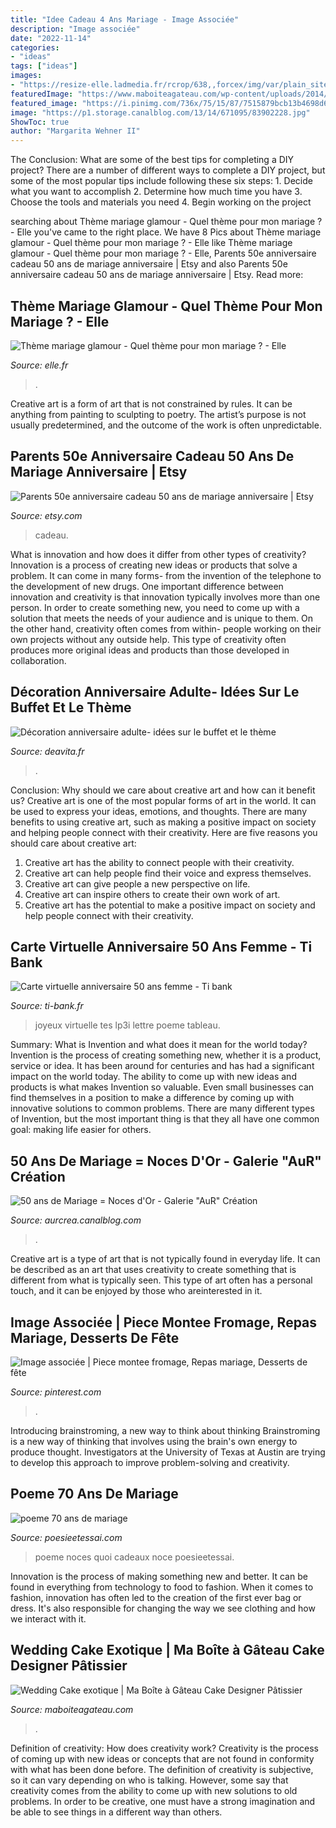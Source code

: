```yaml
---
title: "Idee Cadeau 4 Ans Mariage - Image Associée"
description: "Image associée"
date: "2022-11-14"
categories:
- "ideas"
tags: ["ideas"]
images:
- "https://resize-elle.ladmedia.fr/rcrop/638,,forcex/img/var/plain_site/storage/images/mariage/mariage-de-a-a-z/theme-de-mariage/theme-mariage-glamour/63616600-1-fre-FR/Theme-mariage-glamour.jpg"
featuredImage: "https://www.maboiteagateau.com/wp-content/uploads/2014/12/gateau-mariage-wedding-cake-fleur-exotique-madras.jpg"
featured_image: "https://i.pinimg.com/736x/75/15/87/7515879bcb13b4698d6c5c3ac2bdd15a.jpg"
image: "https://p1.storage.canalblog.com/13/14/671095/83902228.jpg"
ShowToc: true
author: "Margarita Wehner II"
---
```



The Conclusion: What are some of the best tips for completing a DIY project?
There are a number of different ways to complete a DIY project, but some of the most popular tips include following these six steps: 1. Decide what you want to accomplish 2. Determine how much time you have 3. Choose the tools and materials you need 4. Begin working on the project 
	

		
searching about Thème mariage glamour - Quel thème pour mon mariage ? - Elle you've came to the right place. We have 8 Pics about Thème mariage glamour - Quel thème pour mon mariage ? - Elle like Thème mariage glamour - Quel thème pour mon mariage ? - Elle, Parents 50e anniversaire cadeau 50 ans de mariage anniversaire | Etsy and also Parents 50e anniversaire cadeau 50 ans de mariage anniversaire | Etsy. Read more:
		
    
## Thème Mariage Glamour - Quel Thème Pour Mon Mariage ? - Elle

<img loading=lazy src="https://resize-elle.ladmedia.fr/rcrop/638,,forcex/img/var/plain_site/storage/images/mariage/mariage-de-a-a-z/theme-de-mariage/theme-mariage-glamour/63616600-1-fre-FR/Theme-mariage-glamour.jpg" onerror="this.onerror=null;this.src='https://tse4.mm.bing.net/th?id=OIP.tLydvBF4rDpSqdMJiYJMQwHaLH&amp;pid=15.1';" alt="Thème mariage glamour - Quel thème pour mon mariage ? - Elle">

_Source: elle.fr_

>. 

	

Creative art is a form of art that is not constrained by rules. It can be anything from painting to sculpting to poetry. The artist’s purpose is not usually predetermined, and the outcome of the work is often unpredictable.

    
## Parents 50e Anniversaire Cadeau 50 Ans De Mariage Anniversaire | Etsy

<img loading=lazy src="https://i.etsystatic.com/5823254/r/il/43e0ee/1201568476/il_fullxfull.1201568476_9m3s.jpg" onerror="this.onerror=null;this.src='https://tse3.mm.bing.net/th?id=OIP.-dN9tqJNiWELosCYVbkwvAHaF7&amp;pid=15.1';" alt="Parents 50e anniversaire cadeau 50 ans de mariage anniversaire | Etsy">

_Source: etsy.com_

>cadeau. 

	

What is innovation and how does it differ from other types of creativity?
Innovation is a process of creating new ideas or products that solve a problem. It can come in many forms- from the invention of the telephone to the development of new drugs. 
One important difference between innovation and creativity is that innovation typically involves more than one person. In order to create something new, you need to come up with a solution that meets the needs of your audience and is unique to them. On the other hand, creativity often comes from within- people working on their own projects without any outside help. This type of creativity often produces more original ideas and products than those developed in collaboration.

    
## Décoration Anniversaire Adulte- Idées Sur Le Buffet Et Le Thème

<img loading=lazy src="https://deavita.fr/wp-content/uploads/2014/11/anniversaire-adulte-30-ans-idée-déco-bar.jpg" onerror="this.onerror=null;this.src='https://tse4.mm.bing.net/th?id=OIP.tuGwYM4ZOTVvU02lOy87fQHaJ4&amp;pid=15.1';" alt="Décoration anniversaire adulte- idées sur le buffet et le thème">

_Source: deavita.fr_

>. 

	

Conclusion: Why should we care about creative art and how can it benefit us?
Creative art is one of the most popular forms of art in the world. It can be used to express your ideas, emotions, and thoughts. There are many benefits to using creative art, such as making a positive impact on society and helping people connect with their creativity. Here are five reasons you should care about creative art: 
1) Creative art has the ability to connect people with their creativity.
2) Creative art can help people find their voice and express themselves.
3) Creative art can give people a new perspective on life.
4) Creative art can inspire others to create their own work of art.
5) Creative art has the potential to make a positive impact on society and help people connect with their creativity.

    
## Carte Virtuelle Anniversaire 50 Ans Femme - Ti Bank

<img loading=lazy src="http://www.ti-bank.fr/wp-content/uploads/2019/09/carte_anniversaire_rectangulaire_texte_50_ans_ml-1.jpg" onerror="this.onerror=null;this.src='https://tse4.mm.bing.net/th?id=OIP.8_Np4Ic9rqu_X_fOswM_aQHaEg&amp;pid=15.1';" alt="Carte virtuelle anniversaire 50 ans femme - Ti bank">

_Source: ti-bank.fr_

>joyeux virtuelle tes lp3i lettre poeme tableau. 

	

Summary: What is Invention and what does it mean for the world today?
Invention is the process of creating something new, whether it is a product, service or idea. It has been around for centuries and has had a significant impact on the world today. The ability to come up with new ideas and products is what makes Invention so valuable. Even small businesses can find themselves in a position to make a difference by coming up with innovative solutions to common problems. There are many different types of Invention, but the most important thing is that they all have one common goal: making life easier for others.

    
## 50 Ans De Mariage = Noces D&#039;Or - Galerie &quot;AuR&quot; Création

<img loading=lazy src="https://p1.storage.canalblog.com/13/14/671095/83902228.jpg" onerror="this.onerror=null;this.src='https://tse4.mm.bing.net/th?id=OIP.VG-DcSaW36ajqwCYn-kPmQHaJ7&amp;pid=15.1';" alt="50 ans de Mariage = Noces d&#039;Or - Galerie &quot;AuR&quot; Création">

_Source: aurcrea.canalblog.com_

>. 

	

Creative art is a type of art that is not typically found in everyday life. It can be described as an art that uses creativity to create something that is different from what is typically seen. This type of art often has a personal touch, and it can be enjoyed by those who areinterested in it.

    
## Image Associée | Piece Montee Fromage, Repas Mariage, Desserts De Fête

<img loading=lazy src="https://i.pinimg.com/736x/75/15/87/7515879bcb13b4698d6c5c3ac2bdd15a.jpg" onerror="this.onerror=null;this.src='https://tse1.mm.bing.net/th?id=OIP.LMqiyWT_ypHclirWIHGm1AHaNK&amp;pid=15.1';" alt="Image associée | Piece montee fromage, Repas mariage, Desserts de fête">

_Source: pinterest.com_

>. 

	

Introducing brainstroming, a new way to think about thinking
Brainstroming is a new way of thinking that involves using the brain's own energy to produce thought. Investigators at the University of Texas at Austin are trying to develop this approach to improve problem-solving and creativity.

    
## Poeme 70 Ans De Mariage

<img loading=lazy src="http://www.poesieetessai.com/images/poeme-70-ans-de-mariage_1.jpg" onerror="this.onerror=null;this.src='https://tse4.mm.bing.net/th?id=OIP.hz_kgjThPCVmHtVr43JJBgHaJ-&amp;pid=15.1';" alt="poeme 70 ans de mariage">

_Source: poesieetessai.com_

>poeme noces quoi cadeaux noce poesieetessai. 

	

Innovation is the process of making something new and better. It can be found in everything from technology to food to fashion. When it comes to fashion, innovation has often led to the creation of the first ever bag or dress. It's also responsible for changing the way we see clothing and how we interact with it.

    
## Wedding Cake Exotique | Ma Boîte à Gâteau Cake Designer Pâtissier

<img loading=lazy src="https://www.maboiteagateau.com/wp-content/uploads/2014/12/gateau-mariage-wedding-cake-fleur-exotique-madras.jpg" onerror="this.onerror=null;this.src='https://tse3.mm.bing.net/th?id=OIP.VZeYlAjB2DFGpDIuOckiGwHaJ4&amp;pid=15.1';" alt="Wedding Cake exotique | Ma Boîte à Gâteau Cake Designer Pâtissier">

_Source: maboiteagateau.com_

>. 

	

Definition of creativity: How does creativity work?
Creativity is the process of coming up with new ideas or concepts that are not found in conformity with what has been done before. The definition of creativity is subjective, so it can vary depending on who is talking. However, some say that creativity comes from the ability to come up with new solutions to old problems. In order to be creative, one must have a strong imagination and be able to see things in a different way than others.

